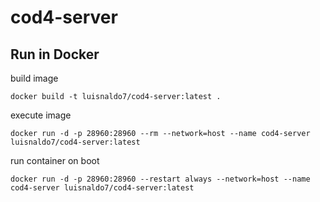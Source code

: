 # cod4-server


## Run in Docker

build image

    docker build -t luisnaldo7/cod4-server:latest .

execute image

    docker run -d -p 28960:28960 --rm --network=host --name cod4-server luisnaldo7/cod4-server:latest

run container on boot

    docker run -d -p 28960:28960 --restart always --network=host --name cod4-server luisnaldo7/cod4-server:latest
